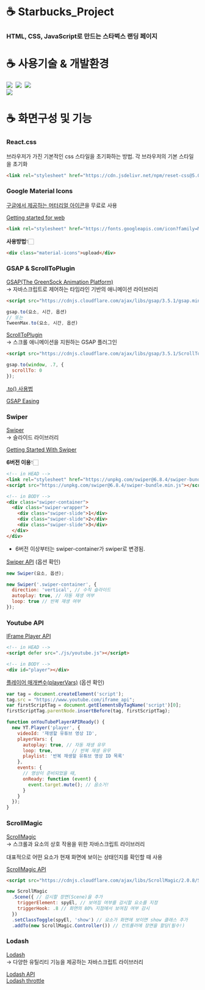 # ☕ Starbucks_Project

### HTML, CSS, JavaScript로 만드는 스타벅스 랜딩 페이지

# ☕ 사용기술 & 개발환경

<img src="https://img.shields.io/badge/html-E34F26?style=for-the-badge&logo=html5&logoColor=white">&nbsp;
<img src="https://img.shields.io/badge/css-1572B6?style=for-the-badge&logo=css3&logoColor=white">&nbsp;
<img src="https://img.shields.io/badge/javascript-F7DF1E?style=for-the-badge&logo=javascript&logoColor=black"><br>
<img src="https://img.shields.io/badge/Visual Studio Code-0769AD?style=for-the-badge&logo=Visual Studio Code IDEA&logoColor=white">

# ☕ 화면구성 및 기능

### React.css

브라우저가 가진 기본적인 css 스타일을 초기화하는 방법.
각 브라우저의 기본 스타일을 초기화

```html
<link rel="stylesheet" href="https://cdn.jsdelivr.net/npm/reset-css@5.0.1/reset.min.css" />
```

### Google Material Icons

[구글에서 제공하는 머터리얼 아이콘](https://material.io/resources/icons/?style=baseline)을 무료로 사용

[Getting started for web](https://material.io/develop/web/getting-started)

```html
<link rel="stylesheet" href="https://fonts.googleapis.com/icon?family=Material+Icons" />
```

**사용방법**👇🏻

```html
<div class="material-icons">upload</div>
```

### GSAP & ScrollToPlugin

[GSAP(The GreenSock Animation Platform)](https://greensock.com/gsap/)\
→ 자바스크립트로 제어하는 타임라인 기반의 애니메이션 라이브러리

```html
<script src="https://cdnjs.cloudflare.com/ajax/libs/gsap/3.5.1/gsap.min.js" integrity="sha512-IQLehpLoVS4fNzl7IfH8Iowfm5+RiMGtHykgZJl9AWMgqx0AmJ6cRWcB+GaGVtIsnC4voMfm8f2vwtY+6oPjpQ==" crossorigin="anonymous"></script>
```

```javascript
gsap.to(요소, 시간, 옵션)
// 또는
TweenMax.to(요소, 시간, 옵션)
```

[ScrollToPlugin](https://greensock.com/scrolltoplugin/)\
→ 스크롤 애니메이션을 지원하는 GSAP 플러그인

```html
<script src="https://cdnjs.cloudflare.com/ajax/libs/gsap/3.5.1/ScrollToPlugin.min.js" integrity="sha512-nTHzMQK7lwWt8nL4KF6DhwLHluv6dVq/hNnj2PBN0xMl2KaMm1PM02csx57mmToPAodHmPsipoERRNn4pG7f+Q==" crossorigin="anonymous"></script>
```

```javascript
gsap.to(window, .7, {
  scrollTo: 0
});
```

[.to() 사용법](https://greensock.com/docs/v3/GSAP/gsap.to())

[GSAP Easing](https://greensock.com/docs/v2/Easing)

### Swiper

[Swiper](https://swiperjs.com/)\
→ 슬라이드 라이브러리

[Getting Started With Swiper](https://swiperjs.com/get-started)

**6버전 이용**👇🏻

```html
<!-- in HEAD -->
<link rel="stylesheet" href="https://unpkg.com/swiper@6.8.4/swiper-bundle.min.css" />
<script src="https://unpkg.com/swiper@6.8.4/swiper-bundle.min.js"></script>

<!-- in BODY -->
<div class="swiper-container">
  <div class="swiper-wrapper">
    <div class="swiper-slide">1</div>
    <div class="swiper-slide">2</div>
    <div class="swiper-slide">3</div>
  </div>
</div>
```

- 6버전 이상부터는 swiper-container가 swiper로 변경됨.

[Swiper API](https://swiperjs.com/swiper-api) (옵션 확인)

```js
new Swiper(요소, 옵션);
```

```js
new Swiper('.swiper-container', {
  direction: 'vertical', // 수직 슬라이드
  autoplay: true, // 자동 재생 여부
  loop: true // 반복 재생 여부
});
```

### Youtube API

[IFrame Player API](https://developers.google.com/youtube/iframe_api_reference?hl=ko)

```html
<!-- in HEAD -->
<script defer src="./js/youtube.js"></script>

<!-- in BODY -->
<div id="player"></div>
```

[플레이어 매개변수(playerVars)](https://developers.google.com/youtube/player_parameters.html?playerVersion=HTML5&hl=ko#Parameters) (옵션 확인)

```js
var tag = document.createElement('script');
tag.src = "https://www.youtube.com/iframe_api";
var firstScriptTag = document.getElementsByTagName('script')[0];
firstScriptTag.parentNode.insertBefore(tag, firstScriptTag);

function onYouTubePlayerAPIReady() {
  new YT.Player('player', {
    videoId: '재생할 유튜브 영상 ID', 
    playerVars: {
      autoplay: true, // 자동 재생 유무
      loop: true,       // 반복 재생 유무
      playlist: '반복 재생할 유튜브 영상 ID 목록' 
    },
    events: {
      // 영상이 준비되었을 때,
      onReady: function (event) {
        event.target.mute(); // 음소거!
      }
    }
  });
}
```

### ScrollMagic

[ScrollMagic](https://github.com/janpaepke/ScrollMagic)\
→ 스크롤과 요소의 상호 작용을 위한 자바스크립트 라이브러리

대표적으로 어떤 요소가 현재 화면에 보이는 상태인지를 확인할 때 사용

[ScrollMagic API](http://scrollmagic.io/docs/)

```html
<script src="https://cdnjs.cloudflare.com/ajax/libs/ScrollMagic/2.0.8/ScrollMagic.min.js"></script>
```

```js
new ScrollMagic
  .Scene({ // 감시할 장면(Scene)을 추가
    triggerElement: spyEl, // 보여짐 여부를 감시할 요소를 지정
    triggerHook: .8 // 화면의 80% 지점에서 보여짐 여부 감시
  })
  .setClassToggle(spyEl, 'show') // 요소가 화면에 보이면 show 클래스 추가
  .addTo(new ScrollMagic.Controller()) // 컨트롤러에 장면을 할당(필수!)
```

### Lodash

[Lodash](https://lodash.com/)\
→ 다양한 유틸리티 기능을 제공하는 자바스크립트 라이브러리

[Lodash API](https://lodash.com/docs/4.17.15)\
[Lodash throttle](https://lodash.com/docs/4.17.15#throttle)
